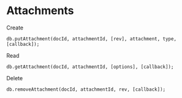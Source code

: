 #  Attachments

Create
```
db.putAttachment(docId, attachmentId, [rev], attachment, type, [callback]);
```
Read
```
db.getAttachment(docId, attachmentId, [options], [callback]);
```
Delete
```
db.removeAttachment(docId, attachmentId, rev, [callback]);
```
